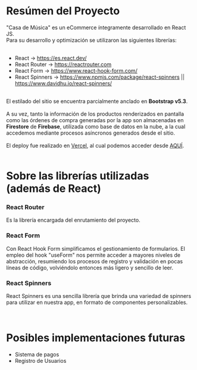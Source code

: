# Resúmen del Proyecto

"Casa de Música" es un eCommerce íntegramente desarrollado en React JS. <br>
Para su desarrollo y optimización se utilizaron las siguientes librerías:
<br>
<br>
- React -> https://es.react.dev/
- React Router -> https://reactrouter.com
- React Form -> https://www.react-hook-form.com/
- React Spinners -> https://www.npmjs.com/package/react-spinners || https://www.davidhu.io/react-spinners/
<br>
El estilado del sitio se encuentra parcialmente anclado en <strong>Bootstrap v5.3</strong>. 
<br>
<br>
A su vez, tanto la información de los productos renderizados en pantalla como las órdenes de compra generadas por la app son almacenadas en <strong>Firestore</strong> de <strong>Firebase</strong>, utilizada como base de datos en la nube, a la cual accedemos mediante procesos asíncronos generados desde el sitio.
<br>
<br>
El deploy fue realizado en <a href="https://vercel.com">Vercel</a>, al cual podemos acceder desde <a href="https://proyecto-final-mingorance.vercel.app/">AQUÍ</a>.

<br>
<br>

# Sobre las librerías utilizadas (además de React)

### React Router
Es la librería encargada del enrutamiento del proyecto.

### React Form
Con React Hook Form simplificamos el gestionamiento de formularios. El empleo del hook "useForm" nos permite acceder a mayores niveles de abstracción, resumiendo los procesos de registro y validación en pocas líneas de código, volviéndolo entonces más ligero y sencillo de leer.

### React Spinners
React Spinners es una sencilla librería que brinda una variedad de spinners para utilizar en nuestra app, en formato de componentes personalizables.

<br>

# Posibles implementaciones futuras

- Sistema de pagos
- Registro de Usuarios
